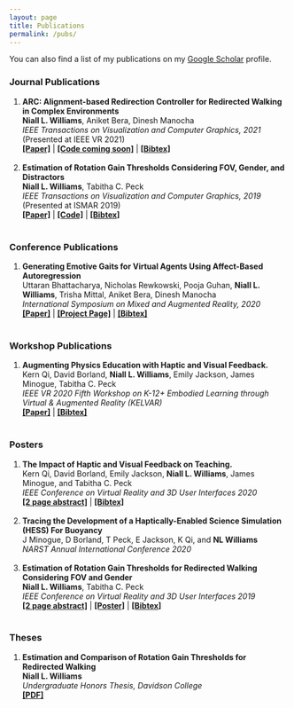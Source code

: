```yaml
---
layout: page
title: Publications
permalink: /pubs/
---
```


You can also find a list of my publications on my <a href="https://scholar.google.com/citations?user=KIUsT1cAAAAJ" target="_blank">Google Scholar</a> profile.

<h3>Journal Publications</h3>

<ol>

<li>
<b>ARC: Alignment-based Redirection Controller for Redirected Walking in Complex Environments</b><br>
<b>Niall L. Williams</b>, Aniket Bera, Dinesh Manocha<br>
<i>IEEE Transactions on Visualization and Computer Graphics, 2021</i><br>
(Presented at IEEE VR 2021)<br>
<a href="../files/publications/williams2021arc.pdf" target="_blank"><b>[Paper]</b></a> | <a href="https://github.com/niallw/" target="_blank"><b>[Code coming soon]</b></a> | <a href="../files/bib/williams2021arc.txt" target="_blank"><b>[Bibtex]</b></a>
</li>
<br>

<li>
<b>Estimation of Rotation Gain Thresholds Considering FOV, Gender, and Distractors</b><br>
<b>Niall L. Williams</b>, Tabitha C. Peck<br>
<i>IEEE Transactions on Visualization and Computer Graphics, 2019</i><br>
(Presented at ISMAR 2019)<br>
<a href="../files/publications/williams2019estimation.pdf" target="_blank"><b>[Paper]</b></a> | <a href="https://github.com/niallw/Redirected-Walking-Thresholds" target="_blank"><b>[Code]</b></a> | <a href="../files/bib/williams2019estimation.txt" target="_blank"><b>[Bibtex]</b></a>
</li>
<br>

</ol>

<h3>Conference Publications</h3>

<ol>

<li>
<b>Generating Emotive Gaits for Virtual Agents Using Affect-Based Autoregression</b><br>
Uttaran Bhattacharya, Nicholas Rewkowski, Pooja Guhan, <b>Niall L. Williams</b>, Trisha Mittal, Aniket Bera, Dinesh Manocha<br>
<i>International Symposium on Mixed and Augmented Reality, 2020</i><br>
<a href="../files/publications/bhattacharya2020generating.pdf" target="_blank"><b>[Paper]</b></a> | <a href="https://gamma.umd.edu/publication/793/" target="_blank"><b>[Project Page]</b></a> | <a href="../files/bib/bhattacharya2020generating.txt" target="_blank"><b>[Bibtex]</b></a>
</li><br>

</ol>

<h3>Workshop Publications</h3>

<ol>

<li>
<b>Augmenting Physics Education with Haptic and Visual Feedback.</b><br>
Kern Qi, David Borland, <b>Niall L. Williams</b>, Emily Jackson, James Minogue, Tabitha C. Peck<br>
<i>IEEE VR 2020 Fifth Workshop on K-12+ Embodied Learning through Virtual & Augmented Reality (KELVAR)</i><br>
<a href="../files/publications/qi2020augmenting.pdf" target="_blank"><b>[Paper]</b></a> | <a href="../files/bib/qi2020augmenting.txt" target="_blank"><b>[Bibtex]</b></a>
</li><br>

</ol>

<h3>Posters</h3>

<ol>

<li>
<b>The Impact of Haptic and Visual Feedback on Teaching.</b><br>
Kern Qi, David Borland, Emily Jackson, <b>Niall L. Williams</b>, James Minogue, and Tabitha C. Peck<br>
<i>IEEE Conference on Virtual Reality and 3D User Interfaces 2020</i><br>
<a href="../files/publications/qi2020impact.pdf" target="_blank"><b>[2 page abstract]</b></a> | <a href="../files/bib/qi2020impact.txt" target="_blank"><b>[Bibtex]</b></a>
</li><br>

<li>
<b>Tracing the Development of a Haptically-Enabled Science Simulation (HESS) For Buoyancy</b><br>
J  Minogue, D Borland, T Peck, E Jackson, K Qi, and <b>NL Williams</b><br>
<i>NARST Annual International Conference 2020</i><br>
</li><br>

<li>
<b>Estimation of Rotation Gain Thresholds for Redirected Walking Considering FOV and Gender</b><br>
<b>Niall L. Williams</b>, Tabitha C. Peck<br>
<i>IEEE Conference on Virtual Reality and 3D User Interfaces 2019</i><br>
<a href="../files/publications/williams2019poster.pdf" target="_blank"><b>[2 page abstract]</b></a> | <a href="../files/publications/williams2019poster_ppt.pdf" target="_blank"><b>[Poster]</b></a> | <a href="../files/bib/williams2019estimation_poster.txt" target="_blank"><b>[Bibtex]</b></a>
</li><br>

</ol>

<h3>Theses</h3>

<ol>

<li>
<b>Estimation and Comparison of Rotation Gain Thresholds for Redirected Walking</b><br>
<b>Niall L. Williams</b><br>
<i>Undergraduate Honors Thesis, Davidson College</i><br>
<a href="../files/publications/williams2019thesis.pdf" target="_blank"><b>[PDF]</b></a>
</li><br>

</ol>


<!-- <li class="paper">
  <b>TITLE</b><br>
  AUTHORS<br>
  <i>CONFERENCE/JOURNAL</i><br>
  <a href="../files/publications/PAPER.pdf" target="_blank"><b>[Paper]</b></a> | <a href="https://github.com/niallw/CODE" target="_blank"><b>[Code]</b></a> | <a href="../files/bib/CITATION.txt" target="_blank"><b>[Bibtex]</b></a></a>
</li> -->